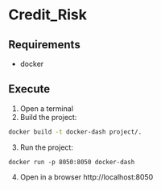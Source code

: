 # Credit_Risk

## Requirements
- docker

## Execute
1. Open a terminal
2. Build the project:
```bash
docker build -t docker-dash project/.
```
3. Run the project:
```
docker run -p 8050:8050 docker-dash
```
4. Open in a browser http://localhost:8050
